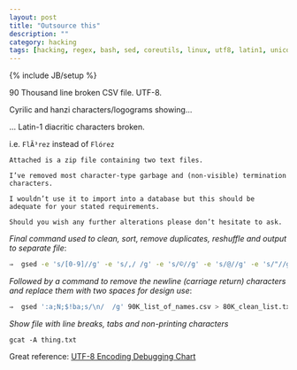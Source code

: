 ```yaml
---
layout: post
title: "Outsource this"
description: ""
category: hacking 
tags: [hacking, regex, bash, sed, coreutils, linux, utf8, latin1, unicode, gcat, gsed]
---
```

{% include JB/setup %}

90 Thousand line broken CSV file. UTF-8. 

Cyrilic and hanzi characters/logograms showing...

... Latin-1 diacritic characters broken.

i.e. `FlÃ³rez` instead of `Flórez`

    Attached is a zip file containing two text files.

    I’ve removed most character-type garbage and (non-visible) termination characters. 

    I wouldn’t use it to import into a database but this should be adequate for your stated requirements. 

    Should you wish any further alterations please don’t hesitate to ask.

*Final command used to clean, sort, remove duplicates, reshuffle and output to separate file*:

```bash
⇒  gsed -e 's/[0-9]//g' -e 's/,/ /g' -e 's/©//g' -e 's/@//g' -e 's/"//g' -e '/^$/d' -e 's/Â´/´/g' -e 's/Ãº/ú/g' -e 's/Ã±/ñ/g' -e 's/Ã³/ó/g' -e 's/Ã¡/á/g' -e 's/Ã­/í/g' -e 's/Ã/é/g' -e 's/<U+0081>//g' -e 's/  / /g' -e "s/[[:space:]]$//" 90K_list_of_names.csv |sort |uniq | gshuf > 80K_clean_list.csv
```

*Followed by a command to remove the newline (carriage return) characters and replace them with two spaces for design use*:

```bash
⇒  gsed ':a;N;$!ba;s/\n/  /g' 90K_list_of_names.csv > 80K_clean_list.txt
```

*Show file with line breaks, tabs and non-printing characters*

`gcat -A thing.txt`

Great reference: [UTF-8 Encoding Debugging Chart](http://www.i18nqa.com/debug/utf8-debug.html)
